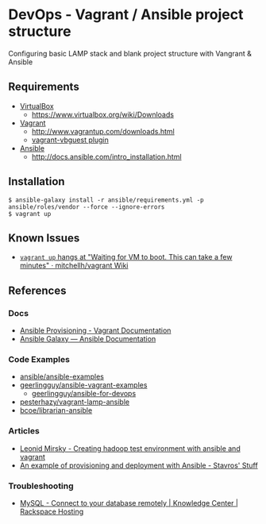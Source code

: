 DevOps - Vagrant / Ansible project structure
=============================================

Configuring basic LAMP stack and blank project structure with Vangrant & Ansible

Requirements
---------------

- [VirtualBox](https://www.virtualbox.org/)
    - <https://www.virtualbox.org/wiki/Downloads>
- [Vagrant](http://www.vagrantup.com/)
    - <http://www.vagrantup.com/downloads.html>
    - [vagrant-vbguest plugin](https://github.com/dotless-de/vagrant-vbguest)
- [Ansible](http://www.ansible.com/)
    - <http://docs.ansible.com/intro_installation.html>


Installation
----------------
    
    $ ansible-galaxy install -r ansible/requirements.yml -p ansible/roles/vendor --force --ignore-errors
    $ vagrant up


Known Issues
---------------

- [`vagrant up` hangs at "Waiting for VM to boot. This can take a few minutes" · mitchellh/vagrant Wiki](https://github.com/mitchellh/vagrant/wiki/%60vagrant-up%60-hangs-at-%22Waiting-for-VM-to-boot.-This-can-take-a-few-minutes%22)


References
-------------

### Docs

- [Ansible Provisioning - Vagrant Documentation](https://docs.vagrantup.com/v2/provisioning/ansible.html)
- [Ansible Galaxy — Ansible Documentation](http://docs.ansible.com/galaxy.html)

### Code Examples

- [ansible/ansible-examples](https://github.com/ansible/ansible-examples)
- [geerlingguy/ansible-vagrant-examples](https://github.com/geerlingguy/ansible-vagrant-examples)
    - [geerlingguy/ansible-for-devops](https://github.com/geerlingguy/ansible-for-devops)
- [pesterhazy/vagrant-lamp-ansible](https://github.com/pesterhazy/vagrant-lamp-ansible/)
- [bcoe/librarian-ansible](https://github.com/bcoe/librarian-ansible)

### Articles

- [Leonid Mirsky - Creating hadoop test environment with ansible and vagrant](http://leonidmirsky.com/ansible/hadoop/devops/2013/11/19/creating-hadoop-test-environment-with-ansible-and-vagrant.html)
- [An example of provisioning and deployment with Ansible - Stavros' Stuff](http://www.stavros.io/posts/example-provisioning-and-deployment-ansible/)

### Troubleshooting

- [MySQL - Connect to your database remotely | Knowledge Center | Rackspace Hosting](https://www.rackspace.com/knowledge_center/article/mysql-connect-to-your-database-remotely)

